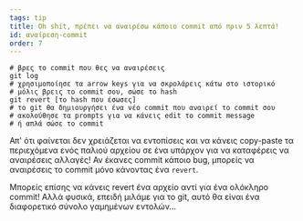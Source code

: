 ```yaml
---
tags: tip
title: Oh shit, πρέπει να αναιρέσω κάποιο commit από πριν 5 λεπτά!
id: αναίρεση-commit
order: 7
---
```


```git
# βρες το commit που θες να αναιρέσεις
git log
# χρησιμοποίησε τα arrow keys για να σκρολάρεις κάτω στο ιστορικό
# μόλις βρεις το commit σου, σώσε το hash
git revert [το hash που έσωσες]
# το git θα δημιουργήσει ένα νέο commit που αναιρεί το commit σου
# ακολούθησε τα prompts για να κάνεις edit το commit message 
# ή απλά σώσε το commit
```

Απ' ότι φαίνεται δεν χρειάζεται να εντοπίσεις και να κάνεις copy-paste τα περιεχόμενα ενός παλιού αρχείου σε ένα υπάρχον για να καταφέρεις να αναιρέσεις αλλαγές! Αν έκανες commit κάποιο bug, μπορείς να αναιρέσεις το commit μόνο κάνοντας ένα `revert`.

Μπορείς επίσης να κάνεις revert ένα αρχείο αντί για ένα ολόκληρο commit! 
Αλλά φυσικά, επειδή μιλάμε για το git, αυτό θα είναι ένα διαφορετικό σύνολο γαμημένων εντολών...
